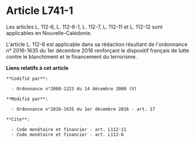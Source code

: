 # Article L741-1

Les articles     L. 112-6, L. 112-6-1, L. 112-7, 
L. 112-11 et L. 112-12 sont applicables en Nouvelle-Calédonie.

L'article L. 112-6 est applicable dans sa rédaction résultant de l'ordonnance n° 2016-1635 du 1er décembre 2016 renforçant le
dispositif français de lutte contre le blanchiment et le financement du terrorisme.

**Liens relatifs à cet article**

	**Codifié par**:

	  - Ordonnance n°2000-1223 du 14 décembre 2000 (V)

	**Modifié par**:

	  - Ordonnance n°2016-1635 du 1er décembre 2016 - art. 17

	**Cite**:

	  - Code monétaire et financier - art. L112-11
	  - Code monétaire et financier - art. L112-6
